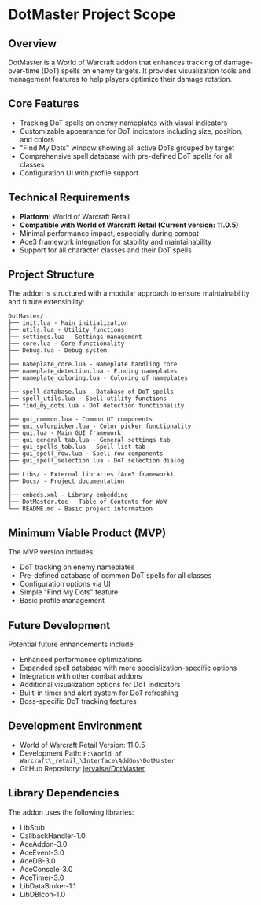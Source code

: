 # DotMaster Project Scope

## Overview

DotMaster is a World of Warcraft addon that enhances tracking of damage-over-time (DoT) spells on enemy targets. It provides visualization tools and management features to help players optimize their damage rotation.

## Core Features

- Tracking DoT spells on enemy nameplates with visual indicators
- Customizable appearance for DoT indicators including size, position, and colors
- "Find My Dots" window showing all active DoTs grouped by target
- Comprehensive spell database with pre-defined DoT spells for all classes
- Configuration UI with profile support

## Technical Requirements

- **Platform**: World of Warcraft Retail
- **Compatible with World of Warcraft Retail (Current version: 11.0.5)**
- Minimal performance impact, especially during combat
- Ace3 framework integration for stability and maintainability
- Support for all character classes and their DoT spells

## Project Structure

The addon is structured with a modular approach to ensure maintainability and future extensibility:

```
DotMaster/
├── init.lua - Main initialization
├── utils.lua - Utility functions
├── settings.lua - Settings management
├── core.lua - Core functionality
├── Debug.lua - Debug system
│
├── nameplate_core.lua - Nameplate handling core
├── nameplate_detection.lua - Finding nameplates
├── nameplate_coloring.lua - Coloring of nameplates
│
├── spell_database.lua - Database of DoT spells
├── spell_utils.lua - Spell utility functions
├── find_my_dots.lua - DoT detection functionality
│
├── gui_common.lua - Common UI components
├── gui_colorpicker.lua - Color picker functionality
├── gui.lua - Main GUI framework
├── gui_general_tab.lua - General settings tab
├── gui_spells_tab.lua - Spell list tab
├── gui_spell_row.lua - Spell row components
├── gui_spell_selection.lua - DoT selection dialog
│
├── Libs/ - External libraries (Ace3 framework)
├── Docs/ - Project documentation
│
├── embeds.xml - Library embedding
├── DotMaster.toc - Table of Contents for WoW
└── README.md - Basic project information
```

## Minimum Viable Product (MVP)

The MVP version includes:
- DoT tracking on enemy nameplates
- Pre-defined database of common DoT spells for all classes
- Configuration options via UI
- Simple "Find My Dots" feature
- Basic profile management

## Future Development

Potential future enhancements include:
- Enhanced performance optimizations
- Expanded spell database with more specialization-specific options
- Integration with other combat addons
- Additional visualization options for DoT indicators
- Built-in timer and alert system for DoT refreshing
- Boss-specific DoT tracking features

## Development Environment

- World of Warcraft Retail Version: 11.0.5
- Development Path: `F:\World of Warcraft\_retail_\Interface\AddOns\DotMaster`
- GitHub Repository: [jervaise/DotMaster](https://github.com/jervaise/DotMaster)

## Library Dependencies

The addon uses the following libraries:
- LibStub
- CallbackHandler-1.0
- AceAddon-3.0
- AceEvent-3.0
- AceDB-3.0
- AceConsole-3.0
- AceTimer-3.0
- LibDataBroker-1.1
- LibDBIcon-1.0 